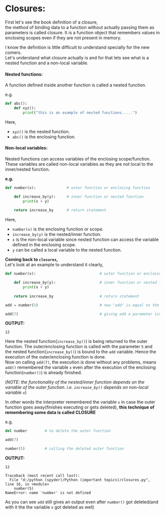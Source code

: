 # Closures:
First let's see the book definition of a closure,  
the method of binding data to a function without actually passing them as parameters is called closure. 
It is a function object that remembers values in enclosing scopes even if they are not present in memory.  

I know the definition is little difficult to understand specially for the new comers.  
Let's understand what closure actually is and for that lets see what is a nested function and a non-local variable.  

#### Nested functions:
A function defined inside another function is called a nested function.  

e.g.  

```python
def abc():
    def xyz():
        print("this is an example of nested functions.....")
```

Here,  
- `xyz()` is the nested function.
- `abc()` is the enclosing function.

#### Non-local variables:
Nested functions can access variables of the enclosing scope/function. These variables are called non-local variables as they are not local to the inner/nested function.  

**e.g.**  

```python
def number(x):              # outer function or enclosing function

    def increase_by(y):     # inner function or nested function
        print(x + y)
    
    return increase_by      # return statement
```

Here,  
- `number(x)` is the enclosing function or scope.
- `increase_by(y)` is the nested/inner function.
- `x` is the non-local variable since nested function can access the variable defined in the enclosing scope.
- `y` can be called a local variable to the nested function.  

**Coming back to `closures`,**  
Let's look at an example to understand it clearly,  

```python
def number(x):                             # outer function or enclosing function

    def increase_by(y):                    # inner function or nested function
        print(x + y)
    
    return increase_by                     # return statement

add = number(5)                            # now "add" is equal to the returned function i.e. add = increase_by(y)

add(7)                                     # giving add a parameter since increase_by() takes an argument "y"
```
**OUTPUT:**
```
12
```

Here the nested function(`increase_by()`) is being returned to the outer function. The outer/enclosing function is called with the parameter `5` and the nested function(`increase_by()`) is bound to the `add` variable. Hence the execution of the outer/enclosing function is done.  
Now on calling `add(7)`, the execution is done without any problems, means `add()` remembered the variable `x` even after the execution of the enclosing function(`number()`) is already finished.  

(*NOTE: the functionality of the nested/inner function depends on the variable of the outer function. i.e. `increase_by()` depends on non-local variable `x`*)  

In other words the interpreter remembered the variable `x` in case the outer function goes away(finishes executing or gets deleted), **this technique of remembering some data is called CLOSURE**  

e.g.  

```python
del number        # to delete the outer function

add(7)

number(5)         # calling the deleted outer function
```
**OUTPUT:**
```
12

Traceback (most recent call last):
  File "d:/python (spyder)/Python (important topics)/closures.py", line 16, in <module>
    number(5)
NameError: name 'number' is not defined
```

As you can see `add` still gives an output even after `number()` got deleted(and with it the the variable `x` got deleted as well)




